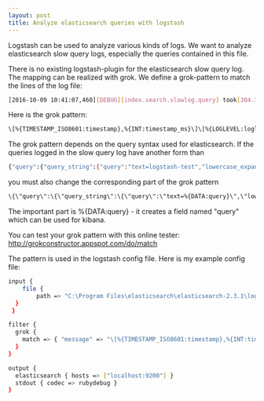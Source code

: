 ```yaml
---
layout: post
title: Analyze elasticsearch queries with logstash
---
```


Logstash can be used to analyze various kinds of logs.
We want to analyze elasticsearch slow query logs, especially the queries contained in this file.

There is no existing logstash-plugin for the elasticsearch slow query log. The mapping can be realized with grok. We define a grok-pattern to match the lines of the log file:

```bash
[2016-10-09 10:41:07,460][DEBUG][index.search.slowlog.query] took[304.3micros], took_millis[0], types[test_type], stats[], search_type[QUERY_THEN_FETCH], total_shards[5], source[], extra_source[{"query":{"query_string":{"query":"text=logstash-test","lowercase_expanded_terms":true,"analyze_wildcard":false}}}],
```

Here is the grok pattern:

```bash
\[%{TIMESTAMP_ISO8601:timestamp},%{INT:timestamp_ms}\]\[%{LOGLEVEL:loglevel}\]\[%{DATA:logtype}\] took\[%{BASE10NUM:duration_ms}ms\], took_millis\[%{BASE10NUM:duration}\], types\[%{DATA:elasticsearch_type}\], stats\[\], search_type\[%{DATA:elasticsearch_search_type}\], total_shards\[%{INT:shards_total}\], source\[\], extra_source\[\{\"query\":\{\"query_string\":\{\"query\":\"text=%{DATA:query}\",\"lowercase_expanded_terms\":true,\"analyze_wildcard\":false\}\}\}\],
```

The grok pattern depends on the query syntax used for elasticsearch. If the queries logged in the slow query log have another form than 

```bash
{"query":{"query_string":{"query":"text=logstash-test","lowercase_expanded_terms":true,"analyze_wildcard":false}}}
```

you must also change the corresponding part of the grok pattern 

```bash
\{\"query\":\{\"query_string\":\{\"query\":\"text=%{DATA:query}\",\"lowercase_expanded_terms\":true,\"analyze_wildcard\":false\}\}\}
```

The important part is %{DATA:query} - it creates a field named "query" which can be used for kibana.

You can test your grok pattern with this online tester: http://grokconstructor.appspot.com/do/match

The pattern is used in the logstash config file. Here is my example config file:

```bash
input { 
	file {
		path => "C:\Program Files\elasticsearch\elasticsearch-2.3.1\logs\elasticsearch_index_search_slowlog.log"
  }
 }

filter {
  grok {
    match => { "message" => "\[%{TIMESTAMP_ISO8601:timestamp},%{INT:timestamp_ms}\]\[%{LOGLEVEL:loglevel}\]\[%{DATA:logtype}\] took\[%{BASE10NUM:duration_ms}ms\], took_millis\[%{BASE10NUM:duration}\], types\[%{DATA:elasticsearch_type}\], stats\[\], search_type\[%{DATA:elasticsearch_search_type}\], total_shards\[%{INT:shards_total}\], source\[\], extra_source\[\{\"query\":\{\"query_string\":\{\"query\":\"text=%{DATA:query}\",\"lowercase_expanded_terms\":true,\"analyze_wildcard\":false\}\}\}\]," }
  }
}

output {
  elasticsearch { hosts => ["localhost:9200"] }
  stdout { codec => rubydebug }
}
```

